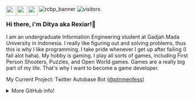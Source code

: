 ![rcbp_banner](https://user-images.githubusercontent.com/24343313/148791734-b86bee40-09ad-408b-bb97-0358cde9c14e.png)
<a href="https://www.instagram.com/radityacbp/" target="blank"><img align="left" src="https://user-images.githubusercontent.com/24343313/148799923-3930a22c-3b23-4236-8376-9a89a8c718ac.png" height="27" /></a>
<a href="https://open.spotify.com/user/raditya.cbp?si=051f7855db2747b0" target="blank"><img align="left" src="https://user-images.githubusercontent.com/24343313/148800248-2f04e4db-7492-46a3-b105-2fd97abcb7ee.png" height="27" /></a>
<a href="https://www.linkedin.com/in/raditya-prabowo-612682216/" target="blank"><img align="left" src="https://user-images.githubusercontent.com/24343313/148800372-795838bf-10a3-4342-afda-4797528a7e21.png" height="27" /></a>
![visitors](https://visitor-badge.glitch.me/badge?page_id=rexiar.visitor-badge)
### Hi there, i'm Ditya aka Rexiar!👋
I am an undergraduate Information Engineering student at Gadjah Mada University in Indonesia. I really like figuring out and solving problems, thus this is why I like programming. I take pride whenever I get up after failing (I fail alot haha).
My hobby is gaming. I play all sorts of games, including First Person Shooters, Puzzles, and Open World games. Games are a really big part of my life. That's why I want to become a game developer.

My Current Project: Twitter Autobase Bot ([@ptnmenfess](https://twitter.com/ptnmenfess "ptnmenfess"))

<details>
 <summary>More GitHub info!</summary>
![Anurag's GitHub stats](https://github-readme-stats.vercel.app/api?username=Rexiar&count_private=true)
</details>
